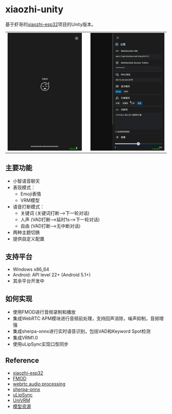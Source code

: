 # xiaozhi-unity

基于虾哥的[xiaozhi-esp32](https://github.com/78/xiaozhi-esp32)项目的Unity版本。

<table>
<tr>
<td style="padding-right: 20px"><img src="Doc/Emoji.gif" alt="Emoji"></td>
<td><img src="Doc/VRM.gif" alt="VRM"></td>
</tr>
</table>

## 主要功能

- 小智语音聊天
- 表现模式：
  - Emoji表情
  - VRM模型
- 语音打断模式：
  - 关键词 (关键词打断-->下一轮对话)
  - 人声 (VAD打断-->延时1s-->下一轮对话)
  - 自由 (VAD打断-->无中断对话)
- 两种主题切换
- 提供自定义配置

## 支持平台

- Windows x86_64
- Android: API level 22+ (Android 5.1+)
- 其余平台开发中

## 如何实现

- 使用FMOD进行音频录制和播放
- 集成WebRTC APM模块进行音频前处理，支持回声消除，噪声抑制，音频增强
- 集成sherpa-onnx进行实时语音识别，包括VAD和Keyword Spot检测
- 集成VRM1.0
- 使用uLipSync实现口型同步

## Reference

- [xiaozhi-esp32](https://github.com/78/xiaozhi-esp32)
- [FMOD](https://github.com/fmod/fmod-for-unity)
- [webrtc audio processing](https://gitlab.freedesktop.org/pulseaudio/webrtc-audio-processing)
- [sherpa-onnx](https://github.com/k2-fsa/sherpa-onnx)
- [uLipSync](https://github.com/hecomi/uLipSync)
- [UniVRM](https://github.com/vrm-c/UniVRM)
- [模型资源](https://hub.vroid.com/en/characters/1245908975744054638/models/2140572620978697176)